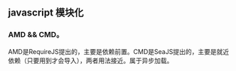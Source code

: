 <!--
 * @Description: 
 * @Author: Damon.chen
 * @LastEditors: Damon.chen
 * @Date: 2019-04-04 11:24:12
 * @LastEditTime: 2019-04-17 14:37:27
 -->
## javascript 模块化
### AMD && CMD。
 AMD是RequireJS提出的，主要是依赖前置。CMD是SeaJS提出的，主要是就近依赖（只要用到才会导入），两者用法接近。属于异步加载。